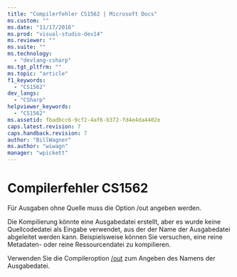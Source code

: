 ```yaml
---
title: "Compilerfehler CS1562 | Microsoft Docs"
ms.custom: ""
ms.date: "11/17/2016"
ms.prod: "visual-studio-dev14"
ms.reviewer: ""
ms.suite: ""
ms.technology: 
  - "devlang-csharp"
ms.tgt_pltfrm: ""
ms.topic: "article"
f1_keywords: 
  - "CS1562"
dev_langs: 
  - "CSharp"
helpviewer_keywords: 
  - "CS1562"
ms.assetid: fbadbcc6-9cf2-4af6-b372-fd4e4da4402e
caps.latest.revision: 7
caps.handback.revision: 7
author: "BillWagner"
ms.author: "wiwagn"
manager: "wpickett"
---
```

# Compilerfehler CS1562
Für Ausgaben ohne Quelle muss die Option \/out angeben werden.  
  
 Die Kompilierung könnte eine Ausgabedatei erstellt, aber es wurde keine Quellcodedatei als Eingabe verwendet, aus der der Name der Ausgabedatei abgeleitet werden kann. Beispielsweise können Sie versuchen, eine reine Metadaten\- oder reine Ressourcendatei zu kompilieren.  
  
 Verwenden Sie die Compileroption [\/out](../../csharp/language-reference/compiler-options/out-compiler-option.md) zum Angeben des Namens der Ausgabedatei.